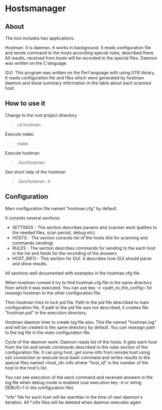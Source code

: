 Hostsmanager
============

About
-----

The tool includes two applications:

Hostman. It is daemon. It works in background.
It reads configuration file and sends command to the hosts according special rules, described there.
All results, received from hosts will be recorded to the special files.
Daemon was written on the C language.

GUI. This program was written on the Perl language with using GTK library.
It reads configuration file and files which were generated by hostman daemon and show
summary information in the table about each scanned host.

How to use it
-------------

Change to the root project directory

>    cd hostman

Execute make:

>    make

Execute hostman

>    ./bin/hostman

See short help of the hostman

>    ./bin/hostman -h

Configuration
-------------

Main configuration file named "hostman.cfg" by default.

It consists several sections:

* SETTINGS - The section describes params and scanner work (pathes to the
needed files, scan period, debug etc).
* HOSTS - The section consists list of the hosts (list for scanning and commands sending)
* RULES - The section describes commands for sending to the each host in the list
and fields for the recording of the answers
* HOST_INFO - This section for GUI. It describes how GUI should parse and show results.

All sections well documented with examples in the hostman.cfg file.

When hostman runned it try to find hostman.cfg file in the same directory
from which it was executed. You can use key -c <path_to_the_config> for reassign
hostman to the other configuration file.

Then hostman tries to lock pid file. Path to the pid file described
to main configuration file. If path to the pid file was not described,
it creates file "hostman.pid" in the execution directory.

Hostman daemon tries to create log file also. This file named "hostman.log"
and will be created to the same directory by default.
You can reassign path to the log file in the main configuration file.

Cycle of the daemon work:
Daemon reads list of the hosts. It gets each host from the list and sends
commands described to the rules section of the configuration file.
It can ping host, get some info from remote host using ssh connection or
execute local bash command and writes results to the special files
named <host_id>.info where "host_id" is the number of the host in the
host's list.

You can see execution of the each command and received answers in the log file
when debug mode is enabled (use execution key -d or string DEBUG=1 in the
configuration file).

"info" file for each host will be rewritten in the time of next daemon's iteration.
All *.info files will be deleted when daemon executes again
